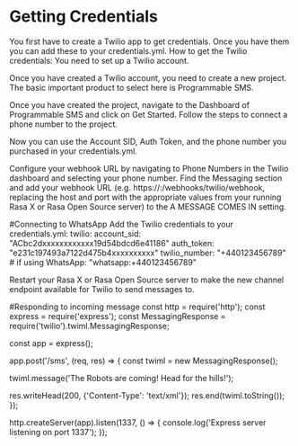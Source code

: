 # Getting Credentials
You first have to create a Twilio app to get credentials. Once you have them you can add these to your credentials.yml.
How to get the Twilio credentials: You need to set up a Twilio account.

Once you have created a Twilio account, you need to create a new project. The basic important product to select here is Programmable SMS.

Once you have created the project, navigate to the Dashboard of Programmable SMS and click on Get Started. Follow the steps to connect a phone number to the project.

Now you can use the Account SID, Auth Token, and the phone number you purchased in your credentials.yml.

Configure your webhook URL by navigating to Phone Numbers in the Twilio dashboard and selecting your phone number. Find the Messaging section and add your webhook URL (e.g. https://<host>:<port>/webhooks/twilio/webhook, replacing the host and port with the appropriate values from your running Rasa X or Rasa Open Source server) to the A MESSAGE COMES IN setting.
  
 #Connecting to WhatsApp
Add the Twilio credentials to your credentials.yml:
twilio:
  account_sid: "ACbc2dxxxxxxxxxxxx19d54bdcd6e41186"
  auth_token: "e231c197493a7122d475b4xxxxxxxxxx"
  twilio_number: "+440123456789"  # if using WhatsApp: "whatsapp:+440123456789"
 
Restart your Rasa X or Rasa Open Source server to make the new channel endpoint available for Twilio to send messages to.

#Responding to incoming message
const http = require('http');
const express = require('express');
const MessagingResponse = require('twilio').twiml.MessagingResponse;

const app = express();

app.post('/sms', (req, res) => {
  const twiml = new MessagingResponse();

  twiml.message('The Robots are coming! Head for the hills!');

  res.writeHead(200, {'Content-Type': 'text/xml'});
  res.end(twiml.toString());
});

http.createServer(app).listen(1337, () => {
  console.log('Express server listening on port 1337');
});

